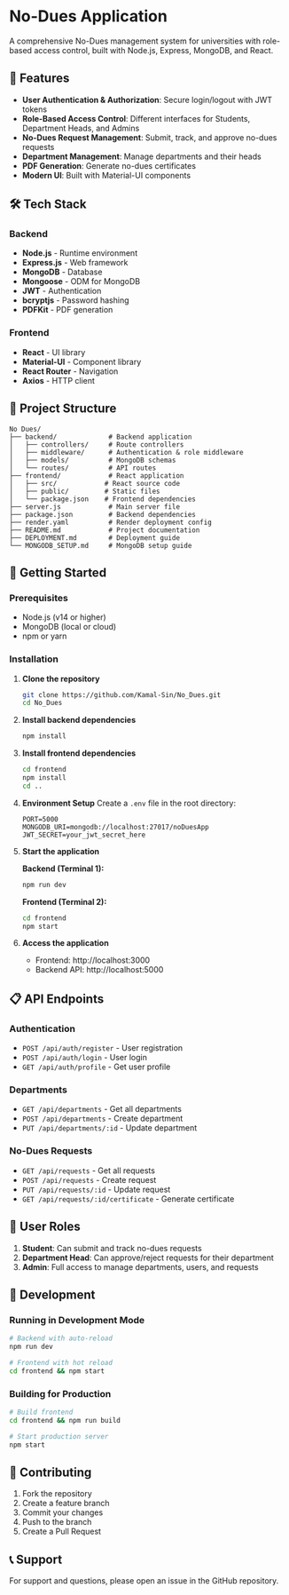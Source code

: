 # No-Dues Application

A comprehensive No-Dues management system for universities with role-based access control, built with Node.js, Express, MongoDB, and React.

## 🚀 Features

- **User Authentication & Authorization**: Secure login/logout with JWT tokens
- **Role-Based Access Control**: Different interfaces for Students, Department Heads, and Admins
- **No-Dues Request Management**: Submit, track, and approve no-dues requests
- **Department Management**: Manage departments and their heads
- **PDF Generation**: Generate no-dues certificates
- **Modern UI**: Built with Material-UI components

## 🛠️ Tech Stack

### Backend

- **Node.js** - Runtime environment
- **Express.js** - Web framework
- **MongoDB** - Database
- **Mongoose** - ODM for MongoDB
- **JWT** - Authentication
- **bcryptjs** - Password hashing
- **PDFKit** - PDF generation

### Frontend

- **React** - UI library
- **Material-UI** - Component library
- **React Router** - Navigation
- **Axios** - HTTP client

## 📁 Project Structure

```
No Dues/
├── backend/             # Backend application
│   ├── controllers/     # Route controllers
│   ├── middleware/      # Authentication & role middleware
│   ├── models/          # MongoDB schemas
│   └── routes/          # API routes
├── frontend/            # React application
│   ├── src/            # React source code
│   ├── public/         # Static files
│   └── package.json    # Frontend dependencies
├── server.js            # Main server file
├── package.json         # Backend dependencies
├── render.yaml          # Render deployment config
├── README.md            # Project documentation
├── DEPLOYMENT.md        # Deployment guide
└── MONGODB_SETUP.md     # MongoDB setup guide
```

## 🚀 Getting Started

### Prerequisites

- Node.js (v14 or higher)
- MongoDB (local or cloud)
- npm or yarn

### Installation

1. **Clone the repository**

   ```bash
   git clone https://github.com/Kamal-Sin/No_Dues.git
   cd No_Dues
   ```

2. **Install backend dependencies**

   ```bash
   npm install
   ```

3. **Install frontend dependencies**

   ```bash
   cd frontend
   npm install
   cd ..
   ```

4. **Environment Setup**
   Create a `.env` file in the root directory:

   ```env
   PORT=5000
   MONGODB_URI=mongodb://localhost:27017/noDuesApp
   JWT_SECRET=your_jwt_secret_here
   ```

5. **Start the application**

   **Backend (Terminal 1):**

   ```bash
   npm run dev
   ```

   **Frontend (Terminal 2):**

   ```bash
   cd frontend
   npm start
   ```

6. **Access the application**
   - Frontend: http://localhost:3000
   - Backend API: http://localhost:5000

## 📋 API Endpoints

### Authentication

- `POST /api/auth/register` - User registration
- `POST /api/auth/login` - User login
- `GET /api/auth/profile` - Get user profile

### Departments

- `GET /api/departments` - Get all departments
- `POST /api/departments` - Create department
- `PUT /api/departments/:id` - Update department

### No-Dues Requests

- `GET /api/requests` - Get all requests
- `POST /api/requests` - Create request
- `PUT /api/requests/:id` - Update request
- `GET /api/requests/:id/certificate` - Generate certificate

## 👥 User Roles

1. **Student**: Can submit and track no-dues requests
2. **Department Head**: Can approve/reject requests for their department
3. **Admin**: Full access to manage departments, users, and requests

## 🔧 Development

### Running in Development Mode

```bash
# Backend with auto-reload
npm run dev

# Frontend with hot reload
cd frontend && npm start
```

### Building for Production

```bash
# Build frontend
cd frontend && npm run build

# Start production server
npm start
```

## 🤝 Contributing

1. Fork the repository
2. Create a feature branch
3. Commit your changes
4. Push to the branch
5. Create a Pull Request

## 📞 Support

For support and questions, please open an issue in the GitHub repository.
